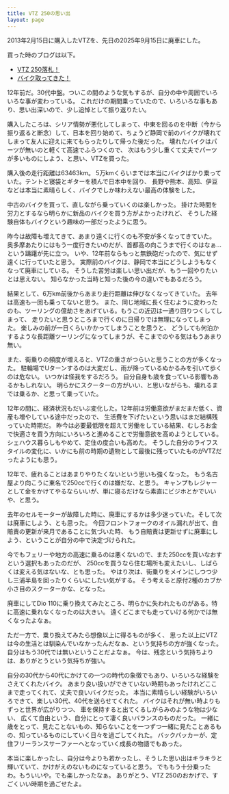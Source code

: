 ```yaml
---
title: VTZ 250の思い出
layout: page
---
```


2013年2月15日に購入したVTZを、先日の2025年9月15日に廃車にした。

買った時のブログは以下。

- [VTZ 250落札！](https://karino2.livejournal.com/178762.html)
- [バイク取ってきた！](https://karino2.livejournal.com/179452.html)

12年前だ。30代中盤。ついこの間のような気もするが、自分の中や周囲でいろいろな事が変わっている。
これだけの期間乗っていたので、いろいろな事もあり、思い出深いので、少し追悼として振り返りたい。

購入したころは、シリア情勢が悪化してしまって、中東を回るのを中断（今から振り返ると断念）して、日本を回り始めて、ちょうど静岡で前のバイクが壊れてしまって友人に迎えに来てもらったりして帰った後だった。
壊れたバイクはパーツが無いのと軽くて高速でふらつくので、
次はもう少し重くて丈夫でパーツが多いものにしよう、と思い、VTZを買った。

購入後の走行距離は63463km。
5万kmくらいまでは本当にバイクばかり乗っていた。テントと寝袋とギターを積んで日本中を回り、
長野や熊本、高知、伊豆などは本当に素晴らしく、バイクでしか味わえない最高の体験をした。

中古のバイクを買って、直しながら乗っていくのは楽しかった。
掛けた時間を労力とするなら明らかに新品のバイクを買う方がよかったけれど、
そうした経験自体もバイクという趣味の一部だったように思う。

昨今は故障も増えてきて、あまり遠くに行くのも不安が多くなってきていた。
奥多摩あたりにはもう一度行きたいのだが、首都高の向こうまで行くのはなぁ…という躊躇が先に立つ。
いや、12年前ならもっと無鉄砲だったので、気にせず遠くに行っていたと思う。
実際前のバイクは、静岡で本当にどうしようもなくなって廃車にしている。
そうした苦労は楽しい思い出だが、もう一回やりたいとは思えない。
知らなかった当時と知った後の今の違いでもあるだろう。

結果として、6万km前後からあまり走行距離は伸びなくなってきていた。
去年は高速も一回も乗ってないと思う。
また、同じ地域に長く住むように変わったのも、ツーリングの億劫さをあげている。もうこの近辺は一通り回りつくしてしまって、
走りたいと思うところまで行くのに日帰りでは無理になってしまった。
楽しみの前が一日くらいかかってしまうことを思うと、
どうしても何泊かするような長距離ツーリングになってしまうが、そこまでのやる気はもうあまり無い。

また、街乗りの頻度が増えると、VTZの重さがつらいと思うことの方が多くなった。
駐輪場でUターンするのは大変だし、雨が降っているぬかるみを引いて歩くのは危ない。
いつかは怪我をするだろう。
自分自身も歳を食っている影響もあるかもしれない。
明らかにスクーターの方がいい、と思いながらも、壊れるまでは乗るか、と思って乗っていた。

12年の間に、経済状況もだいぶ変化した。12年前は労働意欲がまだまだ低く、資産も増やしている途中だったので、
生活費を下げたいという思いはまだ結構残っていた時期だ。
昨今は必要最低限を超えて労働をしている結果、むしろお金で快適さを買う方向にいろいろと進めることで労働意欲を高めようとしている。
シェハウス暮らしもやめて、定住の度合いも高めた。
そうした自分のライフスタイルの変化に、いかにも前の時期の遺物として最後に残っていたものがVTZだったようにも思う。

12年で、疲れることはあまりやりたくないという思いも強くなった。
もう名古屋より向こうに東名で250ccで行くのは嫌だな、と思う。
キャンプもレジャーとして金をかけてやるならいいが、単に寝るだけなら素直にビジホとかでいいや、と思う。

去年のセルモーターが故障した時に、廃車にするかは多少迷っていた。そして次は廃車にしよう、とも思った。
今回フロントフォークのオイル漏れが出て、自賠責の更新が来月であることに気づいた時、
もう自賠責は更新せずに廃車にしよう、ということが自分の中で決定づけられた。

今でもフェリーや地方の高速に乗るのは悪くないので、また250ccを買いなおすという選択もあったのだが、
250ccを買うなら住む場所も変えたいし、しばらくは変える気はないな、とも思った。
やはり次は、街乗りをメインにしつつ少し三浦半島を回ったりくらいにしたい気がする。
そう考えると原付2種のカブか小さ目のスクーターかな、となった。

廃車にしてDio 110に乗り換えてみたところ、明らかに失われたものがある。特に高速に乗れなくなったのは大きい。
遠くどこまでも走っていける何かでは無くなったよなぁ。

ただ一方で、乗り換えてみたら想像以上に得るものが多く、
思った以上にVTZは今の生活とは馴染んでいなかったんだなぁ、という気持ちの方が強くなった。
自分はもう30代では無いということだよなぁ。
今は、残念という気持ちよりは、ありがとうという気持ちが強い。

自分の30代から40代にかけての一つの時代の象徴でもあり、いろいろな経験をさえてくれたバイク。
あまり良い扱いができていない時期もあったけれどここまで走ってくれて、丈夫で良いバイクだった。
本当に素晴らしい経験がいろいろできて、楽しい30代、40代を送らせてくれた。
バイクはそれが無い時よりもずっと世界が広がりつつ、
車を保持すると出てくるしがらみのような物は少ない、
広くて自由という、自分にとって凄く良いバランスのものだった。
一緒に歳をとって、見たことないもの、知らないことを一つずつ一緒に見たことあるもの、知っているものにしていく日々を過ごしてくれた。
バックパッカーが、定住フリーランスサーファーへとなっていく成長の物語でもあった。

本当に楽しかったし、自分は今よりも若かったし、そうした思い出はキラキラと輝いていて、かけがえのないものになっていると思う。
でももう十分乗ったわ。もういいや。でも楽しかったなぁ。
ありがとう、VTZ 250のおかげで、すごくいい時期を過ごせたよ。